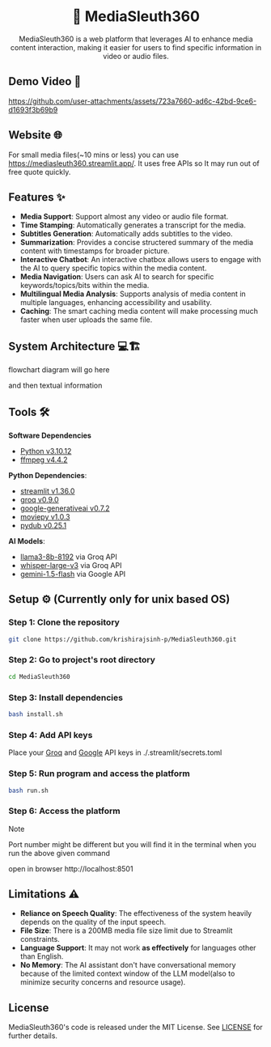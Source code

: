<div align="center">
    <h1>
        🔎 MediaSleuth360
    </h1>
    MediaSleuth360 is a web platform that leverages AI to enhance media content interaction, making it easier for users to find specific information in video or audio files.
</div>

## Demo Video 🎥
https://github.com/user-attachments/assets/723a7660-ad6c-42bd-9ce6-d1693f3b69b9

## Website 🌐

For small media files(~10 mins or less) you can use https://mediasleuth360.streamlit.app/. It uses free APIs so It may run out of free quote quickly.

## Features ✨

- **Media Support**: Support almost any video or audio file format.
- **Time Stamping**: Automatically generates a transcript for the media.
- **Subtitles Generation**: Automatically adds subtitles to the video.
- **Summarization**: Provides a concise structered summary of the media content with timestamps for broader picture.
- **Interactive Chatbot**: An interactive chatbox allows users to engage with the AI to query specific topics within the media content.
- **Media Navigation**: Users can ask AI to search for specific keywords/topics/bits within the media.
- **Multilingual Media Analysis**: Supports analysis of media content in multiple languages, enhancing accessibility and usability.
- **Caching**: The smart caching media content will make processing much faster when user uploads the same file.

## System Architecture 💻🏗️

flowchart diagram will go here

and then textual information

## Tools 🛠

**Software Dependencies**
- [Python v3.10.12](https://www.python.org/)
- [ffmpeg v4.4.2](https://www.ffmpeg.org/)

**Python Dependencies**:
- [streamlit v1.36.0](https://streamlit.io/)
- [groq v0.9.0](https://groq.com/)
- [google-generativeai v0.7.2](https://pypi.org/project/google-ai-generativelanguage/)
- [moviepy v1.0.3](https://pypi.org/project/moviepy/)
- [pydub v0.25.1](https://pydub.com/)

**AI Models**:
- [llama3-8b-8192](https://huggingface.co/meta-llama/Meta-Llama-3-8B) via Groq API
- [whisper-large-v3](https://huggingface.co/openai/whisper-large-v3) via Groq API
- [gemini-1.5-flash](https://deepmind.google/technologies/gemini/flash/) via Google API

## Setup ⚙️ (Currently only for unix based OS)

### Step 1: Clone the repository

```bash
git clone https://github.com/krishirajsinh-p/MediaSleuth360.git
```

### Step 2: Go to project's root directory

```bash
cd MediaSleuth360
```

### Step 3: Install dependencies

```bash
bash install.sh
```

### Step 4: Add API keys

Place your [Groq](https://groq.com/) and [Google](https://aistudio.google.com/app/apikey) API keys in ./.streamlit/secrets.toml

### Step 5: Run program and access the platform

```bash
bash run.sh
```

### Step 6: Access the platform

> [!NOTE]
> Port number might be different but you will find it in the terminal when you run the above given command

open in browser http://localhost:8501

## Limitations ⚠️

- **Reliance on Speech Quality**: The effectiveness of the system heavily depends on the quality of the input speech.
- **File Size**: There is a 200MB media file size limit due to Streamlit constraints.
- **Language Support**: It may not work **as effectively** for languages other than English.
- **No Memory**: The AI assistant don't have conversational memory because of the limited context window of the LLM model(also to minimize security concerns and resource usage).

## License

MediaSleuth360's code is released under the MIT License. See [LICENSE](https://github.com/krishirajsinh-p/MediaSleuth360/blob/master/LICENSE) for further details.
